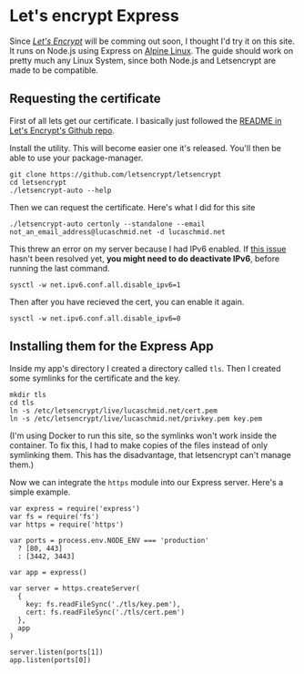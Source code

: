 # Let's encrypt Express

Since _[Let's Encrypt](https://letsencrypt.org/)_ will be comming out soon, I thought I'd try it on this site. It runs on Node.js using Express on [Alpine Linux](https://alpinelinux.org/). The guide should work on pretty much any Linux System, since both Node.js and Letsencrypt are made to be compatible.

## Requesting the certificate

First of all lets get our certificate. I basically just followed the [README in Let's Encrypt's Github repo](https://github.com/letsencrypt/letsencrypt/blob/master/README.rst).

Install the utility. This will become easier one it's released. You'll then be able to use your package-manager.

```
git clone https://github.com/letsencrypt/letsencrypt
cd letsencrypt
./letsencrypt-auto --help
```

Then we can request the certificate. Here's what I did for this site

```
./letsencrypt-auto certonly --standalone --email not_an_email_address@lucaschmid.net -d lucaschmid.net
```

This threw an error on my server because I had IPv6 enabled. If [this issue](https://github.com/letsencrypt/boulder/issues/1046) hasn't been resolved yet, **you might need to do deactivate IPv6**, before running the last command.

```
sysctl -w net.ipv6.conf.all.disable_ipv6=1
```

Then after you have recieved the cert, you can enable it again.

```
sysctl -w net.ipv6.conf.all.disable_ipv6=0
```

## Installing them for the Express App

Inside my app's directory I created a directory called `tls`. Then I created some symlinks for the certificate and the key.

```
mkdir tls
cd tls
ln -s /etc/letsencrypt/live/lucaschmid.net/cert.pem
ln -s /etc/letsencrypt/live/lucaschmid.net/privkey.pem key.pem
```

(I'm using Docker to run this site, so the symlinks won't work inside the container. To fix this, I had to make copies of the files instead of only symlinking them. This has the disadvantage, that letsencrypt can't manage them.)

Now we can integrate the `https` module into our Express server. Here's a simple example.

```
var express = require('express')
var fs = require('fs')
var https = require('https')

var ports = process.env.NODE_ENV === 'production'
  ? [80, 443]
  : [3442, 3443]

var app = express()

var server = https.createServer(
  {
    key: fs.readFileSync('./tls/key.pem'),
    cert: fs.readFileSync('./tls/cert.pem')
  },
  app
)

server.listen(ports[1])
app.listen(ports[0])

```


